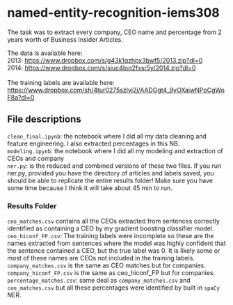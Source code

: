 # named-entity-recognition-iems308

The task was to extract every company, CEO name and percentage from 2 years worth of Business Insider Articles. 

The data is available here: 
<br>
2013: https://www.dropbox.com/s/g43k1qzhpx3bwf5/2013.zip?dl=0
<br>
2014: https://www.dropbox.com/s/siuc4loq2fxsr5y/2014.zip?dl=0
<br><br>
The training labels are available here:
<br>
https://www.dropbox.com/sh/4tur0275szlyj2j/AADGgt4_9yOXaiwNPpCgWoF8a?dl=0

## File descriptions
`clean_final.ipynb`: the notebook where I did all my data cleaning and feature engineering. I also extracted percentages in this NB.
<br>
`modeling.ipynb`: the notebook where I did all my modeling and extraction of CEOs and company
<br>
`ner.py`: is the reduced and combined versions of these two files. If you run ner.py, provided you have the directory of articles and labels saved, you should be able to replicate the entire results folder! Make sure you have some time because I think it will take about 45 min to run. 

### Results Folder
`ceo_matches.csv` contains all the CEOs extracted from sentences correctly identified as containing a CEO by my gradient boosting classifier model.
<br>
`ceo_hiconf_FP.csv`: The training labels were incomplete so these are the names extracted from sentences where the model was highly confident that the sentence contained a CEO, but the true label was 0. It is likely some or most of these names are CEOs not included in the training labels.
<br>
`company_matches.csv` is the same as CEO matches but for companies. 
<br>
`company_hiconf_FP.csv` is the same as ceo_hiconf_FP but for companies.
<br>
`percentage_matches.csv`: same deal as `company_matches.csv` and `ceo_matches.csv` but all these percentages were identified by built in `spaCy` NER. 
